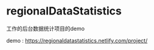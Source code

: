 # regionalDataStatistics
工作的后台数据统计项目的demo

demo : https://regionaldatastatistics.netlify.com/project/
